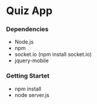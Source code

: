 # Quiz App

### Dependencies

- Node.js
- npm
- socket.io (npm install socket.io)
- jquery-mobile

### Getting Startet

- npm install
- node server.js